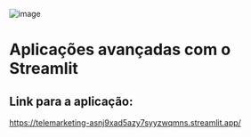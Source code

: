 ![image](https://github.com/user-attachments/assets/472c0350-8050-4542-b438-44fe77116dab)
# Aplicações avançadas com o Streamlit

## Link para a aplicação: 
https://telemarketing-asnj9xad5azy7syyzwqmns.streamlit.app/

